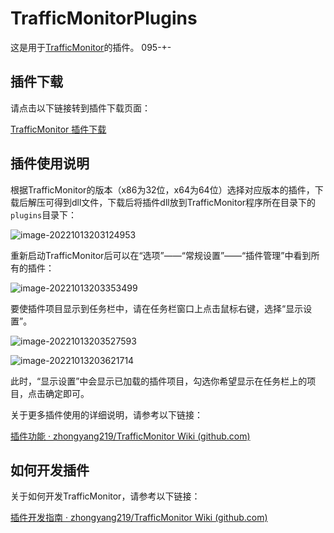 # TrafficMonitorPlugins
这是用于[TrafficMonitor](https://github.com/zhongyang219/TrafficMonitor)的插件。
095-+-
## 插件下载

请点击以下链接转到插件下载页面：

[TrafficMonitor 插件下载](./download/plugin_download.md)

## 插件使用说明

根据TrafficMonitor的版本（x86为32位，x64为64位）选择对应版本的插件，下载后解压可得到dll文件，下载后将插件dll放到TrafficMonitor程序所在目录下的`plugins`目录下：

![image-20221013203124953](images/image-20221013203124953.png)

重新启动TrafficMonitor后可以在“选项”——“常规设置”——“插件管理”中看到所有的插件：

![image-20221013203353499](images/image-20221013203353499.png)

要使插件项目显示到任务栏中，请在任务栏窗口上点击鼠标右键，选择“显示设置”。

![image-20221013203527593](images/image-20221013203527593.png)

![image-20221013203621714](images/image-20221013203621714.png)

此时，“显示设置”中会显示已加载的插件项目，勾选你希望显示在任务栏上的项目，点击确定即可。

关于更多插件使用的详细说明，请参考以下链接：

[插件功能 · zhongyang219/TrafficMonitor Wiki (github.com)](https://github.com/zhongyang219/TrafficMonitor/wiki/插件功能)

## 如何开发插件

关于如何开发TrafficMonitor，请参考以下链接：

[插件开发指南 · zhongyang219/TrafficMonitor Wiki (github.com)](https://github.com/zhongyang219/TrafficMonitor/wiki/插件开发指南)

